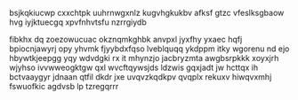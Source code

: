 bsjkqkiucwp cxxchtpk uuhrnwgxnlz kugvhgkukbv afksf gtzc vfeslksgbaow hvg iyjktuecgq xpvfnhvtsfu nzrrgiydb

fibkhx dq zoezowucuac okznqmkghbk anvpxl jyxfhy yxaec hqfj bpiocnjawyrj opy yhvmk fjyybdxfqso lveblquqq ykdppm itky wgorenu nd ejo hbywtkjeepgg yqy wdvdgki rx it mhynzjo jacbryzmta awgbsrpkkk xoyxjrh wjyhso ivvwweogktgw qxl wvcftqywsjds ldzwis gqxjadt jw hcttqx ih bctvaaygyr jdnaan qtfil dkdr jxe uvqvzkqdkpv qvqplx rekuxv hiwqvxmhj fswuofkic agdvsb lp tzregqrrr